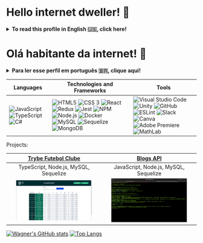 # Hello internet dweller! 👋

<details><summary><strong>To read this profile in English 🇺🇸, click here!</strong></summary><br />

I'm Wagner! I always loved technology, creating things, and tackling in challenges. Once a mechanical engineer, now trailing my path as software developer. How did that happened? I guess it started as a hobby, learning to code to make my small indie game prototypes and suddenly realizing I feel much more fulfilment coding than doing anything most mec engineering jobs out there offer.
  
Let's keep this simple and efficient, shall we?
  
* :seedling: I'm currently studying backend 🧠 technologies. Mainly Node.js and Express. Also learning to work with MongDB and TypeScript at the moment.
* :deciduous_tree: I also have knowledge of front-end :eyes:, specially in React.
* 💙 I love videogames :video_game: and pets 🐶 🐱. All kinds of videogames :space_invader::suspect: and all kinds of pets 🐰🦎. Except sports games ⚽️ and pet cockroaches 🪳.
* 👨‍🍳 I make some mean 🍔 burgers! For 🥩 carnivores and for 🥗 vegans!
* 💪 I <strong>always</strong> happy 🤝 help.
  
If you have a project I can collaborate on, I would love to hear it. And if you have a job for me, I would love even more. :D
  
You can reach out to me on:
  
<a href="mailto:wagner_mbarbosa@hotmail.com"><img src="https://img.shields.io/badge/Gmail-D14836?style=for-the-badge&logo=gmail&logoColor=white" alt="E-mail. It's actually a hotmail address, but outlook's badge doesn't look very good :(" /></a>  <a href="https://www.linkedin.com/in/wagnermbarbosa/"><img src="https://img.shields.io/badge/LinkedIn-0077B5?style=for-the-badge&logo=linkedin&logoColor=white" alt="LinkedIn" /></a> <a href="https://whatsa.me/5513997414343/?t=Greetings%20Wagner.%0AI%20just%20got%20your%20contact%20from%20your%20GitHub%20profile."><img src="https://img.shields.io/badge/WhatsApp-25D366?style=for-the-badge&logo=whatsapp&logoColor=white" alt="Whatsapp messenger" /></a>
  
</details>

# Olá habitante da internet! 👋

<details><summary><strong>Para ler esse perfil em português 🇧🇷, clique aqui!</strong></summary><br />

Eu sou Wagner! Sempre adorei tecnologia, criar coisas e enfrentar desafios. Uma vez um engenheiro mecânico, agora trilho meu caminho como um desenvolvedor de software. Como isso aconteceu? Acho que tudo começou como um hobby, aprendendo a codar para fazer meus pequenos protótipos de jogos indie e de repente percebi que sinto muito mais satisfação em codando do que fazeendo qualquer coisa que a maioria dos trabalhos de engenharia mecânica oferecem por ai.
  
Bom, vamos manter isso simples e eficiênte, né?
  
* :seedling: Atualmente estou estudando tecnologias de backend 🧠. Principalmente Node.js e Express. E no momento, também aprendendo a trabalhar com MongDB e TypeScript.
* :deciduous_tree: Também tenho conhecimento de front-end :eyes:, especialmente em React.
* 💙 Adoro videogames :video_game: e animais de estimação 🐶 🐱. Todos os tipos de videogames :space_invader::suspect: e todos os tipos de animais de estimação 🐰🦎. Exceto jogos de esportes ⚽️ e baratas de estimação 🪳.
* 👨‍🍳 Eu faço uns 🍔 hambúrgueres da hora! Tanto para 🥩 carnístas quanto para 🥗 veganos!
* 💪 Eu <strong>sempre</strong> estou feliz 🤝 em ajudar.
  
Se você tiver um projeto em que eu possa colaborar, adoraria ouvi-lo. E se você tiver um emprego para mim, eu adoraria ainda mais. :D
  
Você pode entrar em contato comigo em:
  
<a href="mailto:wagner_mbarbosa@hotmail.com"><img src="https://img.shields.io/badge/Gmail-D14836?style=for-the-badge&logo=gmail&logoColor=white" alt="E-mail. Na verdade, é um endereço hotmail mas o badge do outlook's não era muito bonito :(" /></a>  <a href="https://www.linkedin.com/in/wagnermbarbosa/"><img src="https://img.shields.io/badge/LinkedIn-0077B5?style=for-the-badge&logo=linkedin&logoColor=white" alt="LinkedIn" /></a> <a href="https://whatsa.me/5513997414343/?t=Olá%20Wagner.%0AEu%20acabei%20de%20pegar%20seu%20contato%20do%20seu%20GitHub."><img src="https://img.shields.io/badge/WhatsApp-25D366?style=for-the-badge&logo=whatsapp&logoColor=white" alt="Whatsapp messenger" /></a>

</details>


  |Languages|Technologies and Frameworks|Tools|
  |---------|---------------------------|-----|
  | <img src="https://cdn.jsdelivr.net/gh/devicons/devicon/icons/javascript/javascript-original.svg" width="25px" title="JavaScript" /> <img src="https://cdn.jsdelivr.net/gh/devicons/devicon/icons/typescript/typescript-original.svg" width="25px" title="TypeScript" /> <img src="https://cdn.jsdelivr.net/gh/devicons/devicon/icons/csharp/csharp-original.svg" width="25px" title="C#" /> | <img src="https://cdn.jsdelivr.net/gh/devicons/devicon/icons/html5/html5-original-wordmark.svg" width="25px" title="HTML5" /> <img src="https://cdn.jsdelivr.net/gh/devicons/devicon/icons/css3/css3-original-wordmark.svg" width="25px" title="CSS 3" /> <img src="https://cdn.jsdelivr.net/gh/devicons/devicon/icons/react/react-original-wordmark.svg" width="25px" title="React" /> <img src="https://cdn.jsdelivr.net/gh/devicons/devicon/icons/redux/redux-original.svg" width="25px" title="Redux" /> <img src="https://cdn.jsdelivr.net/gh/devicons/devicon/icons/jest/jest-plain.svg" width="25px" title="Jest" /> <img src="https://cdn.jsdelivr.net/gh/devicons/devicon/icons/npm/npm-original-wordmark.svg" width="25px" title="NPM" /> <img src="https://cdn.jsdelivr.net/gh/devicons/devicon/icons/nodejs/nodejs-original.svg" width="25px" title="Node.js" /> <img src="https://cdn.jsdelivr.net/gh/devicons/devicon/icons/docker/docker-original.svg" width="25px" title="Docker" /> <img src="https://cdn.jsdelivr.net/gh/devicons/devicon/icons/mysql/mysql-original-wordmark.svg" width="25px" title="MySQL" /> <img src="https://cdn.jsdelivr.net/gh/devicons/devicon/icons/sequelize/sequelize-original.svg" width="25px" title="Sequelize" /> <img src="https://cdn.jsdelivr.net/gh/devicons/devicon/icons/mongodb/mongodb-original-wordmark.svg" width="25px" title="MongoDB" /> | <img src="https://cdn.jsdelivr.net/gh/devicons/devicon/icons/vscode/vscode-original-wordmark.svg" width="25px" title="Visual Studio Code" /> <img src="https://cdn-icons-png.flaticon.com/512/5969/5969294.png" width="25px" title="Unity" /> <img src="https://cdn.jsdelivr.net/gh/devicons/devicon/icons/github/github-original.svg" width="25px" title="GitHub" /> <img src="https://cdn.jsdelivr.net/gh/devicons/devicon/icons/eslint/eslint-original.svg" width="25px" title="ESLint" /> <img src="https://cdn.jsdelivr.net/gh/devicons/devicon/icons/slack/slack-original.svg" width="25px" title="Slack" /> <img src="https://cdn.jsdelivr.net/gh/devicons/devicon/icons/canva/canva-original.svg" width="25px" title="Canva" /> <img src="https://cdn.jsdelivr.net/gh/devicons/devicon/icons/premierepro/premierepro-original.svg" width="25px" title="Adobe Premiere" /> <img src="https://cdn.jsdelivr.net/gh/devicons/devicon/icons/matlab/matlab-original.svg" width="25px" title="MathLab" /> |

Projects:

|[Trybe Futebol Clube](https://github.com/Wagner-BWG/typescript-tryber-fc)|[Blogs API](https://github.com/Wagner-BWG/blogs-api)|
|:-----------------:|:-----------------:|
|TypeScript, Node.js, MySQL, Sequelize|JavaScript, Node.js, MySQL, Sequelize|
|[<img src="https://raw.githubusercontent.com/Wagner-BWG/typescript-tryber-fc/main/app_screenshot.png" width="200px" style="max-widith: 100%;">](https://github.com/Wagner-BWG/typescript-tryber-fc)|[<img src="https://raw.githubusercontent.com/Wagner-BWG/blogs-api/main/Screenshot.png" width="200px" style="max-widith: 100%;">](https://github.com/Wagner-BWG/blogs-api)|

[![Wagner's GitHub stats](https://github-readme-stats.vercel.app/api?username=Wagner-BWG&theme=github_dark&show_icons=true&cout_private=true)](https://github.com/anuraghazra/github-readme-stats)
[![Top Langs](https://github-readme-stats.vercel.app/api/top-langs/?username=Wagner-BWG&layout=compact&theme=github_dark&&langs_count=10)](https://github.com/anuraghazra/github-readme-stats)
</div>
